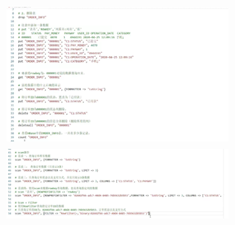 ![截屏2021-11-27 下午9.41.51](https://raw.githubusercontent.com/DataDevLPY/TyporaPicStore/main/img/202112111058313.png)

![截屏2021-11-27 下午10.00.00](https://raw.githubusercontent.com/DataDevLPY/TyporaPicStore/main/img/202112111058314.png)











